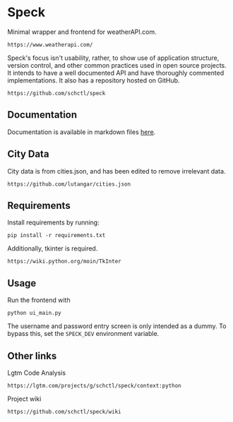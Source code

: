 # Speck

Minimal wrapper and frontend for weatherAPI.com.

    https://www.weatherapi.com/

Speck's focus isn't usability, rather, to show use of application structure, version control,
and other common practices used in open source projects. It intends to have a well documented
API and have thoroughly commented implementations. It also has a repository hosted on GitHub.

    https://github.com/schctl/speck

## Documentation

Documentation is available in markdown files [here](docs/README.md).

## City Data

City data is from cities.json, and has been edited to remove irrelevant data.

    https://github.com/lutangar/cities.json

## Requirements

Install requirements by running:

    pip install -r requirements.txt

Additionally, tkinter is required.

    https://wiki.python.org/moin/TkInter

## Usage

Run the frontend with

    python ui_main.py

The username and password entry screen is only intended as a dummy. To bypass this,
set the `SPECK_DEV` environment variable.

## Other links

Lgtm Code Analysis

    https://lgtm.com/projects/g/schctl/speck/context:python

Project wiki

    https://github.com/schctl/speck/wiki

